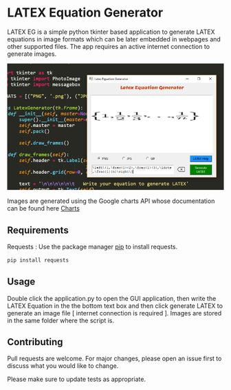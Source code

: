 # LATEX Equation Generator

LATEX EG is a simple python tkinter based application to generate LATEX equations in image formats which can be later embedded in webpages and other supported files. The app requires an active internet connection to generate images.

![Alt text](app.png?raw=true "LATEX Equation Generator")

Images are generated using the Google charts API whose documentation can be found here [Charts](https://developers.google.com/chart/infographics/docs/formulas)

## Requirements

Requests : Use the package manager [pip](https://pip.pypa.io/en/stable/) to install requests.

```bash
pip install requests
```

## Usage

Double click the application.py to open the GUI application, then write the LATEX Equation in the the bottom text box and then click generate LATEX to generate an image file [ internet connection is required ]. Images are stored in the same folder where the script is.


## Contributing
Pull requests are welcome. For major changes, please open an issue first to discuss what you would like to change.

Please make sure to update tests as appropriate.
